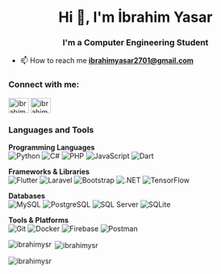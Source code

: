 <h1 align="center">Hi 👋, I'm İbrahim Yasar</h1>
<h3 align="center">I'm a Computer Engineering Student</h3>

- 📫 How to reach me **ibrahimyasar2701@gmail.com**

<h3 align="left">Connect with me:</h3>
<p align="left">
<a href="https://linkedin.com/in/ibrahim-yasar-7b985b259/" target="blank"><img align="center" src="https://raw.githubusercontent.com/rahuldkjain/github-profile-readme-generator/master/src/images/icons/Social/linked-in-alt.svg" alt="ibrahim-yasar-7b985b259/" height="30" width="40" /></a>
<a href="https://instagram.com/ibrahimysr.00" target="blank"><img align="center" src="https://raw.githubusercontent.com/rahuldkjain/github-profile-readme-generator/master/src/images/icons/Social/instagram.svg" alt="ibrahimysr.00" height="30" width="40" /></a>
</p>

<h3 align="left">Languages and Tools</h3>

**Programming Languages**  
![Python](https://img.shields.io/badge/-Python-3776AB?logo=python&style=flat)
![C#](https://img.shields.io/badge/-C%23-239120?logo=c-sharp&style=flat)
![PHP](https://img.shields.io/badge/-PHP-777BB4?logo=php&style=flat)
![JavaScript](https://img.shields.io/badge/-JavaScript-F7DF1E?logo=javascript&style=flat)
![Dart](https://img.shields.io/badge/-Dart-0175C2?logo=dart&style=flat)

**Frameworks & Libraries**  
![Flutter](https://img.shields.io/badge/-Flutter-02569B?logo=flutter&style=flat)
![Laravel](https://img.shields.io/badge/-Laravel-FF2D20?logo=laravel&style=flat)
![Bootstrap](https://img.shields.io/badge/-Bootstrap-563D7C?logo=bootstrap&style=flat)
![.NET](https://img.shields.io/badge/-.NET-512BD4?logo=dot-net&style=flat)
![TensorFlow](https://img.shields.io/badge/-TensorFlow-FF6F00?logo=tensorflow&style=flat)

**Databases**  
![MySQL](https://img.shields.io/badge/-MySQL-4479A1?logo=mysql&style=flat)
![PostgreSQL](https://img.shields.io/badge/-PostgreSQL-336791?logo=postgresql&style=flat)
![SQL Server](https://img.shields.io/badge/-SQL%20Server-CC2927?logo=microsoft-sql-server&style=flat)
![SQLite](https://img.shields.io/badge/-SQLite-003B57?logo=sqlite&style=flat)

**Tools & Platforms**  
![Git](https://img.shields.io/badge/-Git-F05032?logo=git&style=flat)
![Docker](https://img.shields.io/badge/-Docker-2496ED?logo=docker&style=flat)
![Firebase](https://img.shields.io/badge/-Firebase-FFCA28?logo=firebase&style=flat)
![Postman](https://img.shields.io/badge/-Postman-FF6C37?logo=postman&style=flat)

<p><img align="left" src="https://github-readme-stats.vercel.app/api/top-langs?username=ibrahimysr&show_icons=true&theme=dark&locale=en&layout=compact" alt="ibrahimysr" /></p>

<p>&nbsp;<img align="center" src="https://github-readme-stats.vercel.app/api?username=ibrahimysr&show_icons=true&theme=dark&locale=en" alt="ibrahimysr" /></p>

<p><img align="center" src="https://github-readme-streak-stats.herokuapp.com/?user=ibrahimysr&" alt="ibrahimysr" /></p>
